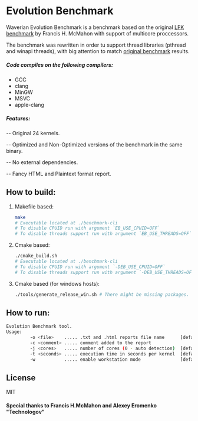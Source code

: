 # Evolution Benchmark

Waverian Evolution Benchmark is a benchmark based on the original [LFK benchmark](https://en.wikipedia.org/wiki/Livermore_loops) by Francis H.
McMahon with support of multicore proccessors.

The benchmark was rewritten in order tu support thread libraries (pthread and winapi threads), with big attention to
match [original benchmark](http://www.netlib.org/benchmark/livermorec) results.

##### Code compiles on the following compilers:

- GCC
- clang
- MinGW
- MSVC
- apple-clang

##### Features:

-- Original 24 kernels.

-- Optimized and Non-Optimized versions of the benchmark in the same binary.

-- No external dependencies.

-- Fancy HTML and Plaintext format report.

## How to build:

1. Makefile based:
    ```sh
    make
    # Executable located at ./benchmark-cli
    # To disable CPUID run with argument `EB_USE_CPUID=OFF`
    # To disable threads support run with argument `EB_USE_THREADS=OFF`
    ```
2. Cmake based:
    ```sh
    ./cmake_build.sh
    # Executable located at ./benchmark-cli
    # To disable CPUID run with argument `-DEB_USE_CPUID=OFF`
    # To disable threads support run with argument `-DEB_USE_THREADS=OFF`
    ```
3. Cmake based (for windows hosts):
    ```sh
    ./tools/generate_release_win.sh # There might be missing packages. Follow the instructions.
    ```

## How to run:

```sh
Evolution Benchmark tool.
Usage:
         -o <file>    ..... .txt and .html reports file name      [default waverian-benchmark-report]
         -c <comment> ..... comment added to the report
         -j <cores>   ..... number of cores (0 - auto detection)  [default 1]
         -t <seconds> ..... execution time in seconds per kernel  [default 0.5]
         -w           ..... enable workstation mode               [default off]
```

## License

MIT

#### Special thanks to __Francis H.McMahon__ and __Alexey Eromenko "Technologov"__
